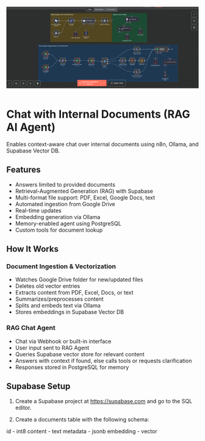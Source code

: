 ![Screenshot 1](rag-ai-document-chat-workflow.png)
# Chat with Internal Documents (RAG AI Agent)

Enables context-aware chat over internal documents using n8n, Ollama, and Supabase Vector DB.

## Features
- Answers limited to provided documents
- Retrieval-Augmented Generation (RAG) with Supabase
- Multi-format file support: PDF, Excel, Google Docs, text
- Automated ingestion from Google Drive
- Real-time updates
- Embedding generation via Ollama
- Memory-enabled agent using PostgreSQL
- Custom tools for document lookup

## How It Works

### Document Ingestion & Vectorization
- Watches Google Drive folder for new/updated files
- Deletes old vector entries
- Extracts content from PDF, Excel, Docs, or text
- Summarizes/preprocesses content
- Splits and embeds text via Ollama
- Stores embeddings in Supabase Vector DB

### RAG Chat Agent
- Chat via Webhook or built-in interface
- User input sent to RAG Agent
- Queries Supabase vector store for relevant content
- Answers with context if found, else calls tools or requests clarification
- Responses stored in PostgreSQL for memory

## Supabase Setup
1. Create a Supabase project at https://supabase.com and go to the SQL editor.

2. Create a documents table with the following schema:

id - int8
content - text
metadata - jsonb
embedding - vector

